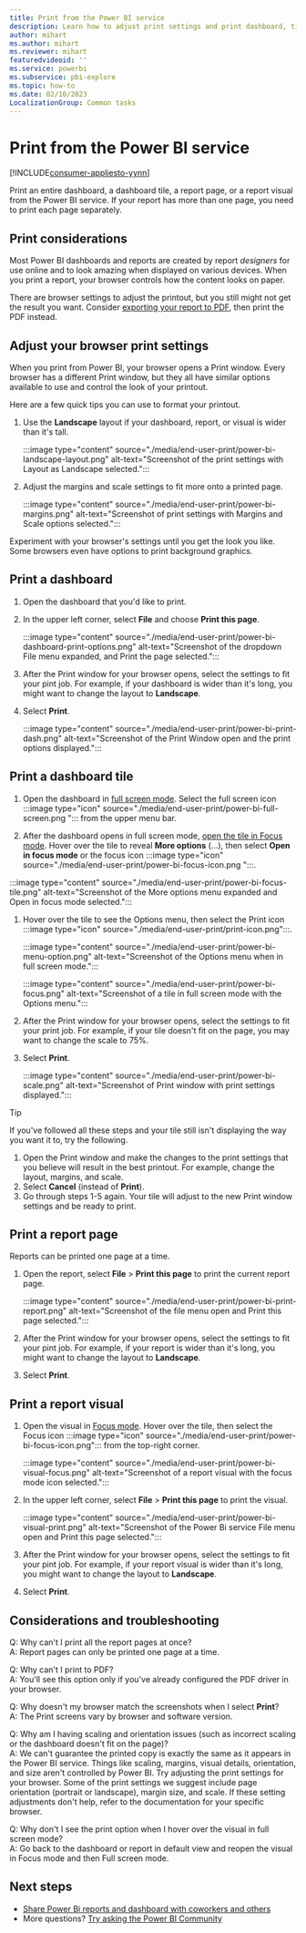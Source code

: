 ```yaml
---
title: Print from the Power BI service
description: Learn how to adjust print settings and print dashboard, tile, or report page from the Power BI service.
author: mihart
ms.author: mihart
ms.reviewer: mihart
featuredvideoid: ''
ms.service: powerbi
ms.subservice: pbi-explore
ms.topic: how-to
ms.date: 02/10/2023
LocalizationGroup: Common tasks
---
```

# Print from the Power BI service

[!INCLUDE[consumer-appliesto-yynn](../includes/consumer-appliesto-yynn.md)]

Print an entire dashboard, a dashboard tile, a report page, or a report visual from the Power BI service. If your report has more than one page, you need to print each page separately.

## Print considerations

Most Power BI dashboards and reports are created by report *designers* for use online and to look amazing when displayed on various devices. When you print a report, your browser controls how the content looks on paper.

There are browser settings to adjust the printout, but you still might not get the result you want. Consider [exporting your report to PDF](end-user-pdf.md), then print the PDF instead.

## Adjust your browser print settings

When you print from Power BI, your browser opens a Print window. Every browser has a different Print window, but they all have similar options available to use and control the look of your printout.

Here are a few quick tips you can use to format your printout.

   >
1. Use the **Landscape** layout if your dashboard, report, or visual is wider than it's tall.

   :::image type="content" source="./media/end-user-print/power-bi-landscape-layout.png" alt-text="Screenshot of the print settings with Layout as Landscape selected.":::

1. Adjust the margins and scale settings to fit more onto a printed page.

    :::image type="content" source="./media/end-user-print/power-bi-margins.png" alt-text="Screenshot of print settings with Margins and Scale options selected.":::

Experiment with your browser's settings until you get the look you like. Some browsers even have options to print background graphics.

## Print a dashboard

1. Open the dashboard that you'd like to print.

1. In the upper left corner, select **File** and choose **Print this page**.

   :::image type="content" source="./media/end-user-print/power-bi-dashboard-print-options.png" alt-text="Screenshot of the dropdown File menu expanded, and Print the page selected.":::

1. After the Print window for your browser opens, select the settings to fit your pint job. For example, if your dashboard is wider than it's long, you might want to change the layout to **Landscape**.
1. Select **Print**.

    :::image type="content" source="./media/end-user-print/power-bi-print-dash.png" alt-text="Screenshot of the Print Window open and the print options displayed.":::

## Print a dashboard tile

1. Open the dashboard in [full screen mode](end-user-focus.md). Select the full screen icon :::image type="icon" source="./media/end-user-print/power-bi-full-screen.png "::: from the upper menu bar.

1. After the dashboard opens in full screen mode, [open the tile in Focus mode](end-user-focus.md). Hover over the tile to reveal **More options** (...), then select **Open in focus mode** or the focus icon :::image type="icon" source="./media/end-user-print/power-bi-focus-icon.png ":::.

  :::image type="content" source="./media/end-user-print/power-bi-focus-tile.png" alt-text="Screenshot of the More options menu expanded and Open in focus mode selected.":::

1. Hover over the tile to see the Options menu, then select the Print icon :::image type="icon" source="./media/end-user-print/print-icon.png":::.

    :::image type="content" source="./media/end-user-print/power-bi-menu-option.png" alt-text="Screenshot of the Options menu when in full screen mode.":::

    :::image type="content" source="./media/end-user-print/power-bi-focus.png" alt-text="Screenshot of a tile in full screen mode with the Options menu.":::

1. After the Print window for your browser opens, select the settings to fit your print job. For example, if your tile doesn't fit on the page, you may want to change the scale to 75%.
1. Select **Print**.

   :::image type="content" source="./media/end-user-print/power-bi-scale.png" alt-text="Screenshot of Print window with print settings displayed.":::

> [!TIP]
> If you've followed all these steps and your tile still isn't displaying the way you want it to, try the following.
> 1. Open the Print window and make the changes to the print settings that you believe will result in the best printout. For example, change the layout, margins, and scale.
> 1. Select **Cancel** (instead of **Print**).
> 1. Go through steps 1-5 again. Your tile will adjust to the new Print window settings and be ready to print.

## Print a report page

Reports can be printed one page at a time.

1. Open the report, select **File** > **Print this page** to print the current report page.

    :::image type="content" source="./media/end-user-print/power-bi-print-report.png" alt-text="Screenshot of the file menu open and Print this page selected.":::

1. After the Print window for your browser opens, select the settings to fit your pint job. For example, if your report is wider than it's long, you might want to change the layout to **Landscape**.
1. Select **Print**.

## Print a report visual

1. Open the visual in [Focus mode](end-user-focus.md). Hover over the tile, then select the Focus icon :::image type="icon" source="./media/end-user-print/power-bi-focus-icon.png"::: from the top-right corner.

    :::image type="content" source="./media/end-user-print/power-bi-visual-focus.png" alt-text="Screenshot of a report visual with the focus mode icon selected.":::

1. In the upper left corner, select **File** > **Print this page** to print the visual.

    :::image type="content" source="./media/end-user-print/power-bi-visual-print.png" alt-text="Screenshot of the Power Bi service File menu open and Print this page selected.":::

1. After the Print window for your browser opens, select the settings to fit your pint job. For example, if your report visual is wider than it's long, you might want to change the layout to **Landscape**.
1. Select **Print**.

## Considerations and troubleshooting

Q: Why can't I print all the report pages at once?</br>
A: Report pages can only be printed one page at a time.

Q: Why can't I print to PDF?</br>
A: You'll see this option only if you've already configured the PDF driver in your browser.

Q: Why doesn't my browser match the screenshots when I select **Print**?</br>
A: The Print screens vary by browser and software version.

Q: Why am I having scaling and orientation issues (such as incorrect scaling or the dashboard doesn't fit on the page)?</br>
A: We can't guarantee the printed copy is exactly the same as it appears in the Power BI service. Things like scaling, margins, visual details, orientation, and size aren't controlled by Power BI. Try adjusting the print settings for your browser. Some of the print settings we suggest include page orientation (portrait or landscape), margin size, and scale. If these setting adjustments don't help, refer to the documentation for your specific browser.

Q: Why don't I see the print option when I hover over the visual in full screen mode?</br>
A: Go back to the dashboard or report in default view and reopen the visual in Focus mode and then Full screen mode.

## Next steps

- [Share Power Bi reports and dashboard with coworkers and others](../collaborate-share/service-share-dashboards.md)
- More questions? [Try asking the Power BI Community](https://community.powerbi.com/)
